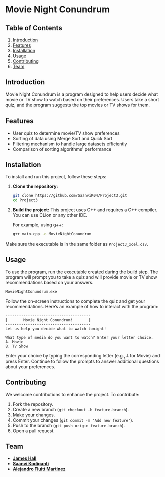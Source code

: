 # Movie Night Conundrum

## Table of Contents

1. [Introduction](#introduction)
2. [Features](#features)
3. [Installation](#installation)
4. [Usage](#usage)
5. [Contributing](#contributing)
6. [Team](#team)

## Introduction

Movie Night Conundrum is a program designed to help users decide what movie or TV show to watch based on their preferences. Users take a short quiz, and the program suggests the top movies or TV shows for them.

## Features

- User quiz to determine movie/TV show preferences
- Sorting of data using Merge Sort and Quick Sort
- Filtering mechanism to handle large datasets efficiently
- Comparison of sorting algorithms' performance

## Installation

To install and run this project, follow these steps:

1. **Clone the repository:**

   ```bash
   git clone https://github.com/SaanviK04/Project3.git
   cd Project3
   ```

2. **Build the project:**
   This project uses C++ and requires a C++ compiler. You can use CLion or any other IDE.

   For example, using g++:

   ```bash
   g++ main.cpp -o MovieNightConundrum
   ```

Make sure the executable is in the same folder as `Project3_xcel.csv`.

## Usage

To use the program, run the executable created during the build step. The program will prompt you to take a quiz and will provide movie or TV show recommendations based on your answers.

```bash
MovieNightConundrum.exe
```

Follow the on-screen instructions to complete the quiz and get your recommendations. Here’s an example of how to interact with the program:

```
--------------------------------------
|       Movie Night Conundrum!       |
--------------------------------------
Let us help you decide what to watch tonight!

What type of media do you want to watch? Enter your letter choice.
A. Movie
B. TV Show
```

Enter your choice by typing the corresponding letter (e.g., `A` for Movie) and press Enter. Continue to follow the prompts to answer additional questions about your preferences.

## Contributing

We welcome contributions to enhance the project. To contribute:

1. Fork the repository.
2. Create a new branch (`git checkout -b feature-branch`).
3. Make your changes.
4. Commit your changes (`git commit -m 'Add new feature'`).
5. Push to the branch (`git push origin feature-branch`).
6. Open a pull request.

## Team

- **[James Hall](https://github.com/jameSHIFT4)**
- **[Saanvi Kodiganti](https://github.com/SaanviK04)**
- **[Alejandro Fluitt Martinez](https://github.com/lilbigboy1)**
